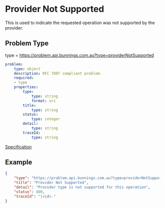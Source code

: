 # Provider Not Supported

This is used to indicate the requested operation was not supported by the provider.

## Problem Type

type = https://problem.api.bunnings.com.au?type=providerNotSupported

```yaml
problem:
    type: object
    description: RFC 7807 compliant problem.
    required:
    - type
    properties:
        type:
            type: string
            format: uri
        title:
            type: string
        status:
            type: integer
        detail:
            type: string
        traceId:
            type: string
```
[Specification](./providerNotSupported.yaml)

## Example

```json
{
    "type": "https://problem.api.bunnings.com.au?type=providerNotSupported",
    "title": "Provider Not Supported",
    "detail": "Provider type is not supported for this operation",
    "status": 400,
    "traceId": "|<id>."
}
```	